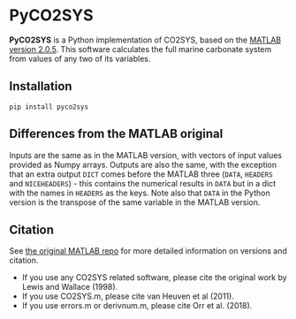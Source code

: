 # PyCO2SYS

**PyCO2SYS** is a Python implementation of CO2SYS, based on the [MATLAB version 2.0.5](https://github.com/jamesorr/CO2SYS-MATLAB). This software calculates the full marine carbonate system from values of any two of its variables.

## Installation

    pip install pyco2sys

## Differences from the MATLAB original

Inputs are the same as in the MATLAB version, with vectors of input values provided as Numpy arrays. Outputs are also the same, with the exception that an extra output `DICT` comes before the MATLAB three (`DATA`, `HEADERS` and `NICEHEADERS`) - this contains the numerical results in `DATA` but in a dict with the names in `HEADERS` as the keys. Note also that `DATA` in the Python version is the transpose of the same variable in the MATLAB version.

## Citation

See [the original MATLAB repo](https://github.com/jamesorr/CO2SYS-MATLAB) for more detailed information on versions and citation.

  * If you use any CO2SYS related software, please cite the original work by Lewis and Wallace (1998).
  * If you use CO2SYS.m, please cite van Heuven et al (2011).
  * If you use errors.m or derivnum.m, please cite Orr et al. (2018).
